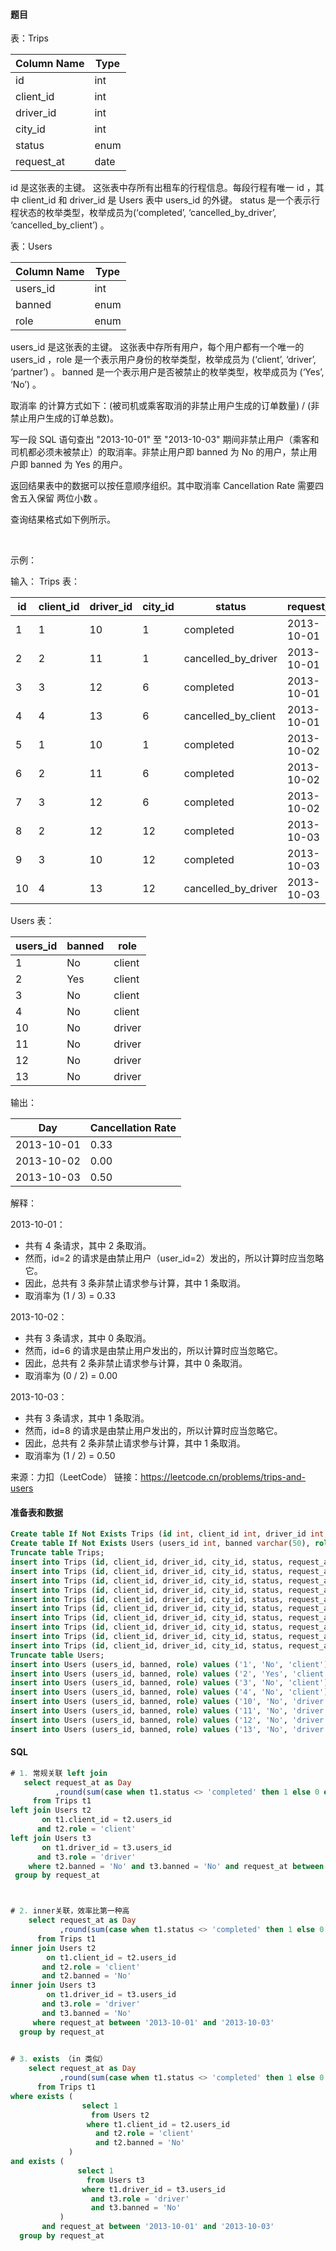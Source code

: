 #### 题目

表：Trips

| Column Name | Type |
| ----------- | ---- |
| id          | int  |
| client_id   | int  |
| driver_id   | int  |
| city_id     | int  |
| status      | enum |
| request_at  | date |

id 是这张表的主键。
这张表中存所有出租车的行程信息。每段行程有唯一 id ，其中 client_id 和 driver_id 是 Users 表中 users_id 的外键。
status 是一个表示行程状态的枚举类型，枚举成员为(‘completed’, ‘cancelled_by_driver’, ‘cancelled_by_client’) 。

表：Users

| Column Name | Type |
| ----------- | ---- |
| users_id    | int  |
| banned      | enum |
| role        | enum |

users_id 是这张表的主键。
这张表中存所有用户，每个用户都有一个唯一的 users_id ，role 是一个表示用户身份的枚举类型，枚举成员为 (‘client’, ‘driver’, ‘partner’) 。
banned 是一个表示用户是否被禁止的枚举类型，枚举成员为 (‘Yes’, ‘No’) 。

取消率 的计算方式如下：(被司机或乘客取消的非禁止用户生成的订单数量) / (非禁止用户生成的订单总数)。

写一段 SQL 语句查出 "2013-10-01" 至 "2013-10-03" 期间非禁止用户（乘客和司机都必须未被禁止）的取消率。非禁止用户即 banned 为 No 的用户，禁止用户即 banned 为 Yes 的用户。

返回结果表中的数据可以按任意顺序组织。其中取消率 Cancellation Rate 需要四舍五入保留 两位小数 。

查询结果格式如下例所示。

 

示例：

输入： 
Trips 表：

| id  | client_id | driver_id | city_id | status              | request_at |
| --- | --------- | --------- | ------- | ------------------- | ---------- |
| 1   | 1         | 10        | 1       | completed           | 2013-10-01 |
| 2   | 2         | 11        | 1       | cancelled_by_driver | 2013-10-01 |
| 3   | 3         | 12        | 6       | completed           | 2013-10-01 |
| 4   | 4         | 13        | 6       | cancelled_by_client | 2013-10-01 |
| 5   | 1         | 10        | 1       | completed           | 2013-10-02 |
| 6   | 2         | 11        | 6       | completed           | 2013-10-02 |
| 7   | 3         | 12        | 6       | completed           | 2013-10-02 |
| 8   | 2         | 12        | 12      | completed           | 2013-10-03 |
| 9   | 3         | 10        | 12      | completed           | 2013-10-03 |
| 10  | 4         | 13        | 12      | cancelled_by_driver | 2013-10-03 |

Users 表：

| users_id | banned | role   |
| -------- | ------ | ------ |
| 1        | No     | client |
| 2        | Yes    | client |
| 3        | No     | client |
| 4        | No     | client |
| 10       | No     | driver |
| 11       | No     | driver |
| 12       | No     | driver |
| 13       | No     | driver |

输出：

| Day        | Cancellation Rate |
| ---------- | ----------------- |
| 2013-10-01 | 0.33              |
| 2013-10-02 | 0.00              |
| 2013-10-03 | 0.50              |

解释：

2013-10-01：
  - 共有 4 条请求，其中 2 条取消。
  - 然而，id=2 的请求是由禁止用户（user_id=2）发出的，所以计算时应当忽略它。
  - 因此，总共有 3 条非禁止请求参与计算，其中 1 条取消。
  - 取消率为 (1 / 3) = 0.33
  
2013-10-02：
  - 共有 3 条请求，其中 0 条取消。
  - 然而，id=6 的请求是由禁止用户发出的，所以计算时应当忽略它。
  - 因此，总共有 2 条非禁止请求参与计算，其中 0 条取消。
  - 取消率为 (0 / 2) = 0.00

2013-10-03：
  - 共有 3 条请求，其中 1 条取消。
  - 然而，id=8 的请求是由禁止用户发出的，所以计算时应当忽略它。
  - 因此，总共有 2 条非禁止请求参与计算，其中 1 条取消。
  - 取消率为 (1 / 2) = 0.50

来源：力扣（LeetCode）
链接：https://leetcode.cn/problems/trips-and-users

#### 准备表和数据

```sql
Create table If Not Exists Trips (id int, client_id int, driver_id int, city_id int, status ENUM('completed', 'cancelled_by_driver', 'cancelled_by_client'), request_at varchar(50));
Create table If Not Exists Users (users_id int, banned varchar(50), role ENUM('client', 'driver', 'partner'));
Truncate table Trips;
insert into Trips (id, client_id, driver_id, city_id, status, request_at) values ('1', '1', '10', '1', 'completed', '2013-10-01');
insert into Trips (id, client_id, driver_id, city_id, status, request_at) values ('2', '2', '11', '1', 'cancelled_by_driver', '2013-10-01');
insert into Trips (id, client_id, driver_id, city_id, status, request_at) values ('3', '3', '12', '6', 'completed', '2013-10-01');
insert into Trips (id, client_id, driver_id, city_id, status, request_at) values ('4', '4', '13', '6', 'cancelled_by_client', '2013-10-01');
insert into Trips (id, client_id, driver_id, city_id, status, request_at) values ('5', '1', '10', '1', 'completed', '2013-10-02');
insert into Trips (id, client_id, driver_id, city_id, status, request_at) values ('6', '2', '11', '6', 'completed', '2013-10-02');
insert into Trips (id, client_id, driver_id, city_id, status, request_at) values ('7', '3', '12', '6', 'completed', '2013-10-02');
insert into Trips (id, client_id, driver_id, city_id, status, request_at) values ('8', '2', '12', '12', 'completed', '2013-10-03');
insert into Trips (id, client_id, driver_id, city_id, status, request_at) values ('9', '3', '10', '12', 'completed', '2013-10-03');
insert into Trips (id, client_id, driver_id, city_id, status, request_at) values ('10', '4', '13', '12', 'cancelled_by_driver', '2013-10-03');
Truncate table Users;
insert into Users (users_id, banned, role) values ('1', 'No', 'client');
insert into Users (users_id, banned, role) values ('2', 'Yes', 'client');
insert into Users (users_id, banned, role) values ('3', 'No', 'client');
insert into Users (users_id, banned, role) values ('4', 'No', 'client');
insert into Users (users_id, banned, role) values ('10', 'No', 'driver');
insert into Users (users_id, banned, role) values ('11', 'No', 'driver');
insert into Users (users_id, banned, role) values ('12', 'No', 'driver');
insert into Users (users_id, banned, role) values ('13', 'No', 'driver');
```

#### SQL

```sql
# 1. 常规关联 left join
   select request_at as Day
          ,round(sum(case when t1.status <> 'completed' then 1 else 0 end) / count(1) , 2) as 'Cancellation Rate'
     from Trips t1
left join Users t2
       on t1.client_id = t2.users_id
      and t2.role = 'client'
left join Users t3
       on t1.driver_id = t3.users_id
      and t3.role = 'driver'
    where t2.banned = 'No' and t3.banned = 'No' and request_at between '2013-10-01' and '2013-10-03'
 group by request_at



# 2. inner关联，效率比第一种高
    select request_at as Day
           ,round(sum(case when t1.status <> 'completed' then 1 else 0 end) / count(1) , 2) as 'Cancellation Rate'
      from Trips t1
inner join Users t2
        on t1.client_id = t2.users_id
       and t2.role = 'client'
       and t2.banned = 'No'
inner join Users t3
        on t1.driver_id = t3.users_id
       and t3.role = 'driver'
       and t3.banned = 'No'
     where request_at between '2013-10-01' and '2013-10-03'
  group by request_at
  

# 3. exists （in 类似）
    select request_at as Day
           ,round(sum(case when t1.status <> 'completed' then 1 else 0 end) / count(1) , 2) as 'Cancellation Rate'
      from Trips t1
where exists (
                select 1
                  from Users t2
                 where t1.client_id = t2.users_id
                   and t2.role = 'client'
                   and t2.banned = 'No'
             )
and exists (
               select 1
                 from Users t3
                where t1.driver_id = t3.users_id
                  and t3.role = 'driver'
                  and t3.banned = 'No'
           )
       and request_at between '2013-10-01' and '2013-10-03'
  group by request_at
```